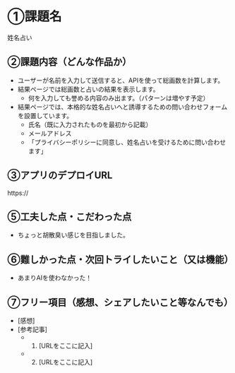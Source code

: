 # ①課題名
姓名占い

## ②課題内容（どんな作品か）
- ユーザーが名前を入力して送信すると、APIを使って総画数を計算します。
- 結果ページでは総画数と占いの結果を表示します。
  - 何を入力しても誉める内容のみ出ます。（パターンは増やす予定）
- 結果ページでは、本格的な姓名占いへと誘導するための問い合わせフォームを設置しています。
  - 氏名（既に入力されたものを最初から記載）
  - メールアドレス
  - 「プライバシーポリシーに同意し、姓名占いを受けるために問い合わせます」

## ③アプリのデプロイURL
https://

## ⑤工夫した点・こだわった点
- ちょっと胡散臭い感じを目指しました。

## ⑥難しかった点・次回トライしたいこと（又は機能）
- あまりAIを使わなかった！

## ⑦フリー項目（感想、シェアしたいこと等なんでも）
- [感想]
- [参考記事]
  - 1. [URLをここに記入]
  - 2. [URLをここに記入]
